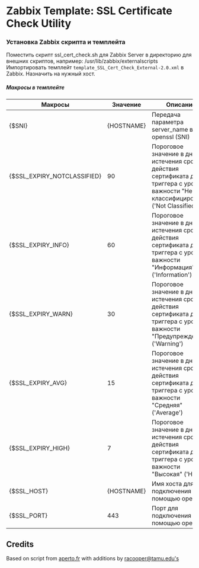 # Zabbix Template: SSL Certificate Check Utility

### Установка Zabbix скрипта и темплейта

Поместить скрипт ssl_cert_check.sh для Zabbix Server в директорию для внешних скриптов, например: /usr/lib/zabbix/externalscripts
Импортировать темплейт `template_SSL_Cert_Check_External-2.0.xml` в Zabbix. Назначить на нужный хост.

##### Макросы в темплейте

| Макросы                     | Значение      | Описание                              
| --------------------------- | ------------- | ------------------------------------------------
| {$SNI}                      | {HOSTNAME}    | Передача параметра server_name в openssl (SNI)
| {$SSL_EXPIRY_NOTCLASSIFIED} | 90            | Пороговое значение в днях до истечения срока действия сертификата для триггера с уровнем важности "Не классифицировано" ('Not Classified')
| {$SSL_EXPIRY_INFO}          | 60            | Пороговое значение в днях до истечения срока действия сертификата для триггера с уровнем важности "Информация" ('Information')
| {$SSL_EXPIRY_WARN}          | 30            | Пороговое значение в днях до истечения срока действия сертификата для триггера с уровнем важности "Предупреждение" ('Warning')
| {$SSL_EXPIRY_AVG}           | 15            | Пороговое значение в днях до истечения срока действия сертификата для триггера с уровнем важности "Средняя" ('Average')
| {$SSL_EXPIRY_HIGH}          | 7             | Пороговое значение в днях до истечения срока действия сертификата для триггера с уровнем важности "Высокая" ('High')
| {$SSL_HOST}                 | {HOSTNAME}    | Имя хоста для подключения с помощью openssl
| {$SSL_PORT}                 | 443           | Порт для подключения с помощью openssl


## Credits

Based on script from [aperto.fr](http://aperto.fr/cms/en/blog/15-blog-en/15-ssl-certificate-expiration-monitoring-with-zabbix.html) with additions by [racooper@tamu.edu's](https://share.zabbix.com/owner/github_631895)

